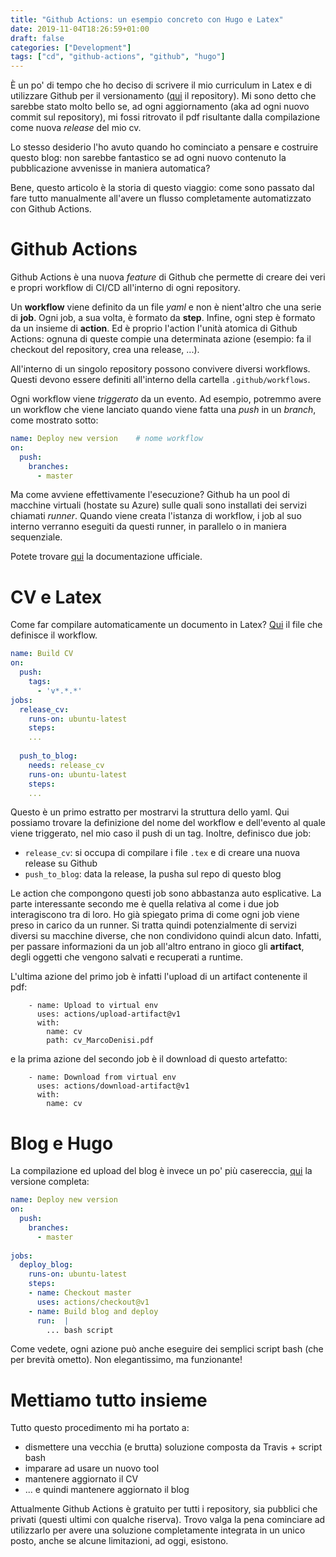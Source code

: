 ```yaml
---
title: "Github Actions: un esempio concreto con Hugo e Latex"
date: 2019-11-04T18:26:59+01:00
draft: false
categories: ["Development"]
tags: ["cd", "github-actions", "github", "hugo"]
---
```


È un po' di tempo che ho deciso di scrivere il mio curriculum in Latex e di utilizzare Github per il versionamento ([qui](https://github.com/marcodenisi/cv) il repository). Mi sono detto che sarebbe stato molto bello se, ad ogni aggiornamento (aka ad ogni nuovo commit sul repository), mi fossi ritrovato il pdf risultante dalla compilazione come nuova *release* del mio cv.

Lo stesso desiderio l'ho avuto quando ho cominciato a pensare e costruire questo blog: non sarebbe fantastico se ad ogni nuovo contenuto la pubblicazione avvenisse in maniera automatica?

Bene, questo articolo è la storia di questo viaggio: come sono passato dal fare tutto manualmente all'avere un flusso completamente automatizzato con Github Actions.

# Github Actions
Github Actions è una nuova *feature* di Github che permette di creare dei veri e propri workflow di CI/CD all'interno di ogni repository. 

Un **workflow** viene definito da un file *yaml* e non è nient'altro che una serie di **job**. Ogni job, a sua volta, è formato da **step**. Infine, ogni step è formato da un insieme di **action**. Ed è proprio l'action l'unità atomica di Github Actions: ognuna di queste compie una determinata azione (esempio: fa il checkout del repository, crea una release, ...).

All'interno di un singolo repository possono convivere diversi workflows. Questi devono essere definiti all'interno della cartella `.github/workflows`.

Ogni workflow viene *triggerato* da un evento. Ad esempio, potremmo avere un workflow che viene lanciato quando viene fatta una *push* in un *branch*, come mostrato sotto:

```yaml
name: Deploy new version    # nome workflow
on: 
  push:
    branches:
      - master
```
Ma come avviene effettivamente l'esecuzione? Github ha un pool di macchine virtuali (hostate su Azure) sulle quali sono installati dei servizi chiamati *runner*. Quando viene creata l'istanza di workflow, i job al suo interno verranno eseguiti da questi runner, in parallelo o in maniera sequenziale.

Potete trovare [qui](https://help.github.com/en/github/automating-your-workflow-with-github-actions) la documentazione ufficiale.

# CV e Latex
Come far compilare automaticamente un documento in Latex? [Qui](https://github.com/marcodenisi/cv/blob/master/.github/workflows/main.yml) il file che definisce il workflow.

```yaml
name: Build CV
on:
  push:
    tags:
      - 'v*.*.*'
jobs:
  release_cv:
    runs-on: ubuntu-latest
    steps:
    ...
  
  push_to_blog:
    needs: release_cv
    runs-on: ubuntu-latest
    steps:
    ...
```
Questo è un primo estratto per mostrarvi la struttura dello yaml. Qui possiamo trovare la definizione del nome del workflow e dell'evento al quale viene triggerato, nel mio caso il push di un tag. Inoltre, definisco due job:

- `release_cv`: si occupa di compilare i file `.tex` e di creare una nuova release su Github
- `push_to_blog`: data la release, la pusha sul repo di questo blog

Le action che compongono questi job sono abbastanza auto esplicative. La parte interessante secondo me è quella relativa al come i due job interagiscono tra di loro. Ho già spiegato prima di come ogni job viene preso in carico da un runner. Si tratta quindi potenzialmente di servizi diversi su macchine diverse, che non condividono quindi alcun dato. Infatti, per passare informazioni da un job all'altro entrano in gioco gli **artifact**, degli oggetti che vengono salvati e recuperati a runtime.

L'ultima azione del primo job è infatti l'upload di un artifact contenente il pdf:
```
    - name: Upload to virtual env
      uses: actions/upload-artifact@v1
      with:
        name: cv
        path: cv_MarcoDenisi.pdf
```

e la prima azione del secondo job è il download di questo artefatto:
```
    - name: Download from virtual env
      uses: actions/download-artifact@v1
      with:
        name: cv
```

# Blog e Hugo

La compilazione ed upload del blog è invece un po' più casereccia, [qui](https://github.com/marcodenisi/marcodenisi-dev/blob/master/.github/workflows/main.yml) la versione completa:
```yaml
name: Deploy new version
on: 
  push:
    branches:
      - master
      
jobs:
  deploy_blog:
    runs-on: ubuntu-latest
    steps:
    - name: Checkout master
      uses: actions/checkout@v1
    - name: Build blog and deploy
      run:  |
        ... bash script
``` 
Come vedete, ogni azione può anche eseguire dei semplici script bash (che per brevità ometto). Non elegantissimo, ma funzionante!

# Mettiamo tutto insieme

Tutto questo procedimento mi ha portato a:

- dismettere una vecchia (e brutta) soluzione composta da Travis + script bash
- imparare ad usare un nuovo tool
- mantenere aggiornato il CV
- ... e quindi mantenere aggiornato il blog

Attualmente Github Actions è gratuito per tutti i repository, sia pubblici che privati (questi ultimi con qualche riserva). Trovo valga la pena cominciare ad utilizzarlo per avere una soluzione completamente integrata in un unico posto, anche se alcune limitazioni, ad oggi, esistono.
